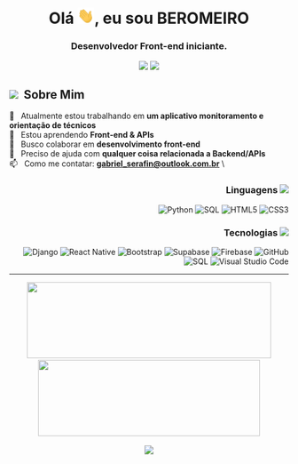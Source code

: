 <h1 align="center">Olá <img src="https://raw.githubusercontent.com/ABSphreak/ABSphreak/master/gifs/Hi.gif" width="30px">, eu sou BEROMEIRO</h1>
<h3 align="center">Desenvolvedor Front-end iniciante.</h3>

<p align="center">
<a href="https://www.linkedin.com/in/gabriel-romeiro-3209b5230/" target="_blank"><img src="https://img.shields.io/badge/LinkedIn-0A66C2.svg?style=for-the-badge&logo=LinkedIn&logoColor=white"/></a>
<a href="mailto:gabriel_serafin@outlook.com.br" target="_blank"><img src="https://img.shields.io/badge/Microsoft%20Outlook-0077B5.svg?style=for-the-badge&logo=Microsoft-Outlook&logoColor=white"/></a>


## <img src="./gifs/man_raising_hand.gif" width="40px"/> &nbsp;Sobre Mim

🔭 &nbsp; Atualmente estou trabalhando em **um aplicativo monitoramento e orientação de técnicos** \
🌱 &nbsp; Estou aprendendo **Front-end & APIs** \
👯 &nbsp; Busco colaborar em **desenvolvimento front-end** \
🤝 &nbsp; Preciso de ajuda com **qualquer coisa relacionada a Backend/APIs** \
📫 &nbsp; Como me contatar: **gabriel_serafin@outlook.com.br** \


<div align="right">

### Linguagens <img src="https://raw.githubusercontent.com/ABSphreak/ABSphreak/master/gifs/writing_hand.gif" width="20px"/>

![Python](https://img.shields.io/badge/-Python-000?&logo=Python)
![SQL](https://img.shields.io/badge/-SQL-000?&logo=MySQL)
![HTML5](https://img.shields.io/badge/-HTML5-000?&logo=HTML5)
![CSS3](https://img.shields.io/badge/-CSS3-000?&logo=CSS3)

### Tecnologias <img src="https://raw.githubusercontent.com/ABSphreak/ABSphreak/master/gifs/rocket.gif" width="20px"/>

![Django](https://img.shields.io/badge/-django-000?logo=django)
![React Native](https://img.shields.io/badge/-React_Native-000?&logo=React)
![Bootstrap](https://img.shields.io/badge/-Bootstrap-000?&logo=Bootstrap)
![Supabase](https://img.shields.io/badge/-Supabase-000?&logo=Supabase)
![Firebase](https://img.shields.io/badge/-Firebase-000?&logo=Firebase)
![GitHub](https://img.shields.io/badge/-GitHub-000?logo=github)
![SQL](https://img.shields.io/badge/-SQL-000?&logo=SQL)
![Visual Studio Code](https://img.shields.io/badge/-Visual%20Studio%20Code-000?logo=visual-studio-code)


</div>

---

<p align="center">
<a href="https://github.com/BEROMEIRO">
<img height="137px" width="440px" src="https://github-readme-stats.vercel.app/api?username=BEROMEIRO&hide_title=true&hide_border=true&line_height=21" />
<img height="137px" width="400px" src="https://github-readme-stats.vercel.app/api/top-langs/?username=BEROMEIRO&hide_title=true&hide_border=true&layout=compact&langs_count=6" />
</a>


<p align='center'><img src='https://visitor-badge.laobi.icu/badge?page_id=BEROMEIRO'></p>
